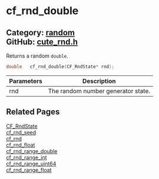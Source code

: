 [//]: # (This file is automatically generated by Cute Framework's docs parser.)
[//]: # (Do not edit this file by hand!)
[//]: # (See: https://github.com/RandyGaul/cute_framework/blob/master/samples/docs_parser.cpp)
[](../header.md ':include')

# cf_rnd_double

Category: [random](/api_reference?id=random)  
GitHub: [cute_rnd.h](https://github.com/RandyGaul/cute_framework/blob/master/include/cute_rnd.h)  
---

Returns a random `double`.

```cpp
double   cf_rnd_double(CF_RndState* rnd);
```

Parameters | Description
--- | ---
rnd | The random number generator state.

## Related Pages

[CF_RndState](/random/cf_rndstate.md)  
[cf_rnd_seed](/random/cf_rnd_seed.md)  
[cf_rnd](/random/cf_rnd.md)  
[cf_rnd_float](/random/cf_rnd_float.md)  
[cf_rnd_range_double](/random/cf_rnd_range_double.md)  
[cf_rnd_range_int](/random/cf_rnd_range_int.md)  
[cf_rnd_range_uint64](/random/cf_rnd_range_uint64.md)  
[cf_rnd_range_float](/random/cf_rnd_range_float.md)  
